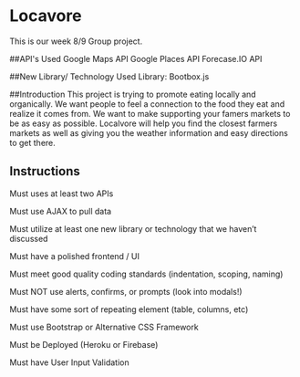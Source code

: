 # Locavore 
This is our week 8/9 Group project.

##API's Used
Google Maps API
Google Places API
Forecase.IO API

##New Library/ Technology Used
Library: Bootbox.js

##Introduction
This project is trying to promote eating locally and organically. We want people to feel a connection to the food they eat and realize it comes from. We want to make supporting your famers markets to be as easy as possible. Localvore will help you find the closest farmers markets as well as giving you the weather information and easy directions to get there. 


## Instructions
Must uses at least two APIs

Must use AJAX to pull data

Must utilize at least one new library or technology that we haven’t discussed

Must have a polished frontend / UI 

Must meet good quality coding standards (indentation, scoping, naming)

Must NOT use alerts, confirms, or prompts (look into modals!)

Must have some sort of repeating element (table, columns, etc)

Must use Bootstrap or Alternative CSS Framework

Must be Deployed (Heroku or Firebase)

Must have User Input Validation 

